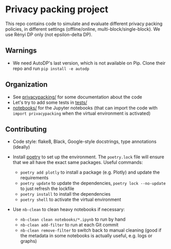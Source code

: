 # Privacy packing project

This repo contains code to simulate and evaluate different privacy packing policies, in different settings (offline/online, multi-block/single-block). We use Rényi DP only (not epsilon-delta DP).

## Warnings

- We need AutoDP's last version, which is not available on Pip. Clone their repo and run `pip install -e autodp`

## Organization

-  See [privacypacking/](privacypacking/) for some documentation about the code
-  Let's try to add some tests in [tests/](tests/)
-  [notebooks/](notebooks/) for the Jupyter notebooks (that can import the code with `import privacypacking` when the virtual environment is activated)

## Contributing


- Code style: flake8, Black, Google-style docstrings, type annotations (ideally)

- Install [poetry](https://python-poetry.org/) to set up the environment. The `poetry.lock` file will ensure that we all have the exact same packages. Useful commands:
    + `poetry add plotly` to install a package (e.g. Plotly) and update the requirements
    + `poetry update` to update the dependencies, `poetry lock --no-update` to just refresh the lockfile
    + `poetry install` to install the dependencies
    + `poetry shell` to activate the virtual environment

- Use `nb-clean` to clean heavy notebooks if necessary:
    + `nb-clean clean notebooks/*.ipynb` to run by hand
    + `nb-clean add-filter` to run at each Git commit
    + `nb-clean remove-filter` to switch back to manual cleaning (good if the metadata in some notebooks is actually useful, e.g. logs or graphs)
 
